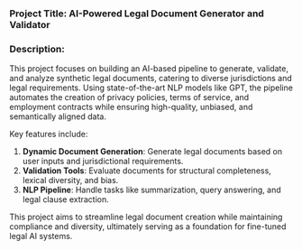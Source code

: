 ### **Project Title**: **AI-Powered Legal Document Generator and Validator**

### **Description**:
This project focuses on building an AI-based pipeline to generate, validate, and analyze synthetic legal documents, catering to diverse jurisdictions and legal requirements. Using state-of-the-art NLP models like GPT, the pipeline automates the creation of privacy policies, terms of service, and employment contracts while ensuring high-quality, unbiased, and semantically aligned data. 

Key features include:
1. **Dynamic Document Generation**: Generate legal documents based on user inputs and jurisdictional requirements.
2. **Validation Tools**: Evaluate documents for structural completeness, lexical diversity, and bias.
3. **NLP Pipeline**: Handle tasks like summarization, query answering, and legal clause extraction.

This project aims to streamline legal document creation while maintaining compliance and diversity, ultimately serving as a foundation for fine-tuned legal AI systems.
